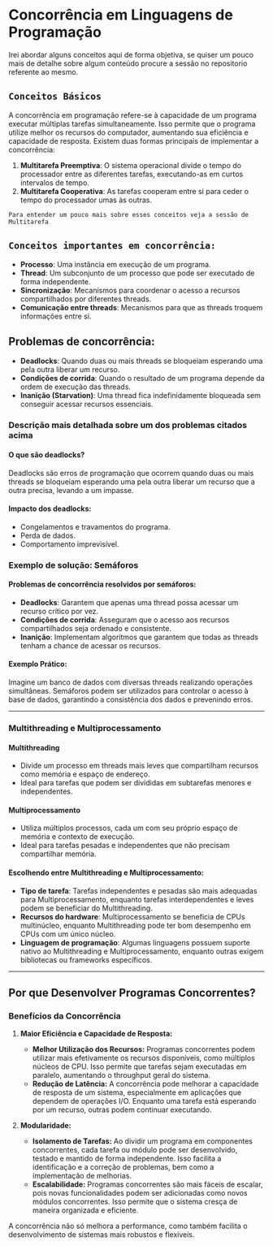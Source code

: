 # Concorrência em Linguagens de Programação

Irei abordar alguns conceitos aqui de forma objetiva, se quiser um pouco mais de detalhe sobre algum conteúdo procure a sessão no repositorio referente ao mesmo.

## `Conceitos Básicos`

A concorrência em programação refere-se à capacidade de um programa executar múltiplas tarefas simultaneamente. Isso permite que o programa utilize melhor os recursos do computador, aumentando sua eficiência e capacidade de resposta. Existem duas formas principais de implementar a concorrência:

1. **Multitarefa Preemptiva**: O sistema operacional divide o tempo do processador entre as diferentes tarefas, executando-as em curtos intervalos de tempo.
2. **Multitarefa Cooperativa**: As tarefas cooperam entre si para ceder o tempo do processador umas às outras.

`Para entender um pouco mais sobre esses conceitos veja a sessão de Multitarefa`

## `Conceitos importantes em concorrência:`

- **Processo**: Uma instância em execução de um programa.
- **Thread**: Um subconjunto de um processo que pode ser executado de forma independente.
- **Sincronização**: Mecanismos para coordenar o acesso a recursos compartilhados por diferentes threads.
- **Comunicação entre threads**: Mecanismos para que as threads troquem informações entre si.

## Problemas de concorrência:

- **Deadlocks**: Quando duas ou mais threads se bloqueiam esperando uma pela outra liberar um recurso.
- **Condições de corrida**: Quando o resultado de um programa depende da ordem de execução das threads.
- **Inanição (Starvation)**: Uma thread fica indefinidamente bloqueada sem conseguir acessar recursos essenciais.

### Descrição mais detalhada sobre um dos problemas citados acima

#### O que são deadlocks?

Deadlocks são erros de programação que ocorrem quando duas ou mais threads se bloqueiam esperando uma pela outra liberar um recurso que a outra precisa, levando a um impasse.

#### Impacto dos deadlocks:

- Congelamentos e travamentos do programa.
- Perda de dados.
- Comportamento imprevisível.

###   Exemplo de solução: Semáforos

#### Problemas de concorrência resolvidos por semáforos:

- **Deadlocks**: Garantem que apenas uma thread possa acessar um recurso crítico por vez.
- **Condições de corrida**: Asseguram que o acesso aos recursos compartilhados seja ordenado e consistente.
- **Inanição**: Implementam algoritmos que garantem que todas as threads tenham a chance de acessar os recursos.

#### Exemplo Prático:

Imagine um banco de dados com diversas threads realizando operações simultâneas. Semáforos podem ser utilizados para controlar o acesso à base de dados, garantindo a consistência dos dados e prevenindo erros.

---

### Multithreading e Multiprocessamento

#### Multithreading

- Divide um processo em threads mais leves que compartilham recursos como memória e espaço de endereço.
- Ideal para tarefas que podem ser divididas em subtarefas menores e independentes.

#### Multiprocessamento

- Utiliza múltiplos processos, cada um com seu próprio espaço de memória e contexto de execução.
- Ideal para tarefas pesadas e independentes que não precisam compartilhar memória.

#### Escolhendo entre Multithreading e Multiprocessamento:

- **Tipo de tarefa**: Tarefas independentes e pesadas são mais adequadas para Multiprocessamento, enquanto tarefas interdependentes e leves podem se beneficiar do Multithreading.
- **Recursos do hardware**: Multiprocessamento se beneficia de CPUs multinúcleo, enquanto Multithreading pode ter bom desempenho em CPUs com um único núcleo.
- **Linguagem de programação**: Algumas linguagens possuem suporte nativo ao Multithreading e Multiprocessamento, enquanto outras exigem bibliotecas ou frameworks específicos.

---

## Por que Desenvolver Programas Concorrentes?

### Benefícios da Concorrência

1. **Maior Eficiência e Capacidade de Resposta:**
   - **Melhor Utilização dos Recursos:** Programas concorrentes podem utilizar mais efetivamente os recursos disponíveis, como múltiplos núcleos de CPU. Isso permite que tarefas sejam executadas em paralelo, aumentando o throughput geral do sistema.
   - **Redução de Latência:** A concorrência pode melhorar a capacidade de resposta de um sistema, especialmente em aplicações que dependem de operações I/O. Enquanto uma tarefa está esperando por um recurso, outras podem continuar executando.

2. **Modularidade:**
   - **Isolamento de Tarefas:** Ao dividir um programa em componentes concorrentes, cada tarefa ou módulo pode ser desenvolvido, testado e mantido de forma independente. Isso facilita a identificação e a correção de problemas, bem como a implementação de melhorias.
   - **Escalabilidade:** Programas concorrentes são mais fáceis de escalar, pois novas funcionalidades podem ser adicionadas como novos módulos concorrentes. Isso permite que o sistema cresça de maneira organizada e eficiente.

A concorrência não só melhora a performance, como também facilita o desenvolvimento de sistemas mais robustos e flexíveis.

